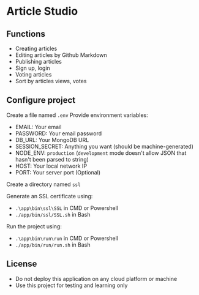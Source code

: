 # Article Studio

## Functions
- Creating articles
- Editing articles by Github Markdown
- Publishing articles
- Sign up, login
- Voting articles
- Sort by articles views, votes

## Configure project
Create a file named `.env`
Provide environment variables:
- EMAIL: Your email
- PASSWORD: Your email password
- DB_URL: Your MongoDB URL
- SESSION_SECRET: Anything you want (should be machine-generated)
- NODE_ENV: `production` (`development` mode doesn't allow JSON that hasn't been parsed to string)
- HOST: Your local network IP
- PORT: Your server port (Optional)

Create a directory named `ssl`

Generate an SSL certificate using:
- `.\app\bin\ssl\SSL` in CMD or Powershell
- `./app/bin/ssl/SSL.sh` in Bash

Run the project using:
- `.\app\bin\run\run` in CMD or Powershell
- `./app/bin/run/run.sh` in Bash

## License
- Do not deploy this application on any cloud platform or machine
- Use this project for testing and learning only